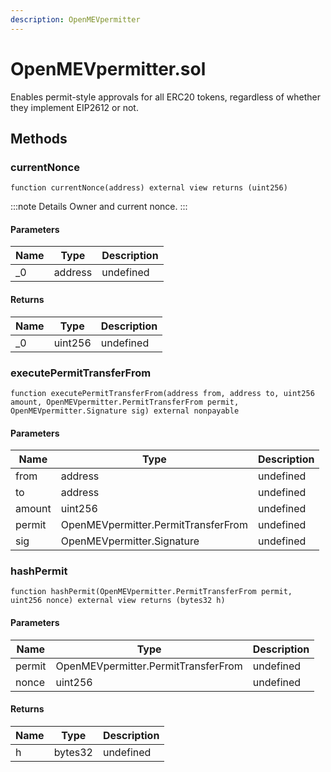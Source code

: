 ```yaml
---
description: OpenMEVpermitter
---
```


# OpenMEVpermitter.sol

Enables permit-style approvals for all ERC20 tokens, regardless of whether they implement EIP2612 or not.

## Methods

### currentNonce

```solidity title="Solidity"
function currentNonce(address) external view returns (uint256)
```

:::note Details Owner and current nonce. :::

#### Parameters

| Name | Type    | Description |
| ---- | ------- | ----------- |
| \_0  | address | undefined   |

#### Returns

| Name | Type    | Description |
| ---- | ------- | ----------- |
| \_0  | uint256 | undefined   |

### executePermitTransferFrom

```solidity title="Solidity"
function executePermitTransferFrom(address from, address to, uint256 amount, OpenMEVpermitter.PermitTransferFrom permit, OpenMEVpermitter.Signature sig) external nonpayable
```

#### Parameters

| Name   | Type                                | Description |
| ------ | ----------------------------------- | ----------- |
| from   | address                             | undefined   |
| to     | address                             | undefined   |
| amount | uint256                             | undefined   |
| permit | OpenMEVpermitter.PermitTransferFrom | undefined   |
| sig    | OpenMEVpermitter.Signature          | undefined   |

### hashPermit

```solidity title="Solidity"
function hashPermit(OpenMEVpermitter.PermitTransferFrom permit, uint256 nonce) external view returns (bytes32 h)
```

#### Parameters

| Name   | Type                                | Description |
| ------ | ----------------------------------- | ----------- |
| permit | OpenMEVpermitter.PermitTransferFrom | undefined   |
| nonce  | uint256                             | undefined   |

#### Returns

| Name | Type    | Description |
| ---- | ------- | ----------- |
| h    | bytes32 | undefined   |
